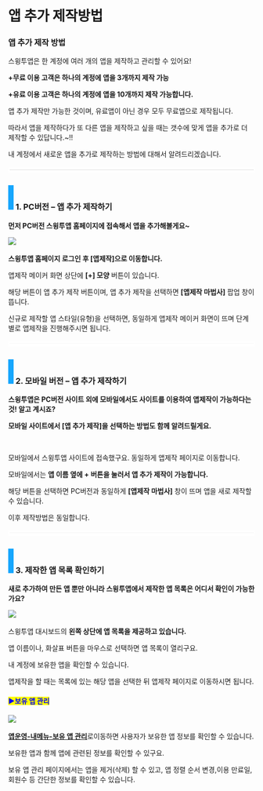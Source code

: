 # 앱 추가 제작방법

### **앱 추가 제작 방법**

스윙투앱은 한 계정에 여러 개의 앱을 제작하고 관리할 수 있어요!

**+무료 이용 고객은 하나의 계정에 앱을 3개까지 제작 가능**

**+유료 이용 고객은 하나의 계정에 앱을 10개까지 제작 가능합니다.**

앱 추가 제작만 가능한 것이며, 유료앱이 아닌 경우 모두 무료앱으로 제작됩니다.

따라서 앱을 제작하다가 또 다른 앱을 제작하고 싶을 때는 갯수에 맞게 앱을 추가로 더 제작할 수 있답니다.\~!!

내 계정에서 새로운 앱을 추가로 제작하는 방법에 대해서 알려드리겠습니다.

![](../../../.gitbook/assets/수평성.PNG)

### ![](../../../.gitbook/assets/단락1-1.png) **1. PC버전 – 앱 추가 제작하기**

**먼저 PC버전 스윙투앱 홈페이지에 접속해서 앱을 추가해볼게요\~**

![](https://wp.swing2app.co.kr/wp-content/uploads/2022/07/%EC%95%B1%EC%B6%94%EA%B0%80%EC%A0%9C%EC%9E%91.png)

**스윙투앱 홈페이지 로그인 후 \[앱제작]으로 이동합니다.**&#x20;

앱제작 메이커 화면 상단에  **\[+]  모양** 버튼이 있습니다.

해당 버튼이 앱 추가 제작 버튼이며, 앱 추가 제작을 선택하면 **\[앱제작 마법사]** 팝업 창이 뜹니다.

신규로 제작할 앱 스타일(유형)을 선택하면, 동일하게 앱제작 메이커 화면이 뜨며 단계별로 앱제작을 진행해주시면 됩니다.

![](../../../.gitbook/assets/수평성.PNG)

### ![](../../../.gitbook/assets/단락1-1.png) **2. 모바일 버전 – 앱 추가 제작하기**



**스윙투앱은 PC버전 사이트 외에 모바일에서도 사이트를 이용하여 앱제작이 가능하다는것! 알고 계시죠?**

**모바일 사이트에서 \[앱 추가 제작]을 선택하는 방법도 함께 알려드릴게요.**

<div align="left">

<img src="https://wp.swing2app.co.kr/wp-content/uploads/2022/07/%EC%95%B1%EC%B6%94%EA%B0%80%EC%A0%9C%EC%9E%91-%EB%AA%A8%EB%B0%94%EC%9D%BC.png" alt="">

</div>

모바일에서 스윙투앱 사이트에 접속했구요. 동일하게 앱제작 페이지로 이동합니다.

모바일에서는 **앱 이름 옆에 + 버튼을 눌러서 앱 추가 제작이 가능합니다.**&#x20;

해당 버튼을 선택하면 PC버전과 동일하게 **\[앱제작 마법사]** 창이 뜨며 앱을 새로 제작할 수 있습니다.

이후 제작방법은 동일합니다.

![](../../../.gitbook/assets/수평성.PNG)

### ![](../../../.gitbook/assets/단락1-1.png) **3. 제작한 앱 목록 확인하기**

**새로 추가하여 만든 앱 뿐만 아니라 스윙투앱에서 제작한 앱 목록은 어디서 확인이 가능한가요?**

![](https://wp.swing2app.co.kr/wp-content/uploads/2022/07/%EC%95%B1%EC%B6%94%EA%B0%80%EC%A0%9C%EC%9E%912.png)

스윙투앱 대시보드의 **왼쪽 상단에 앱 목록을 제공하고 있습니다.**

앱 이름이나,  화살표 버튼을 마우스로 선택하면 앱 목록이 열리구요.

내 계정에 보유한 앱을 확인할 수 있습니다.

앱제작을 할 때는 목록에 있는 해당 앱을 선택한 뒤 앱제작 페이지로 이동하시면 됩니다.



#### <mark style="color:blue;">**▶보유 앱 관리**</mark>

![](https://wp.swing2app.co.kr/wp-content/uploads/2022/07/%EC%95%B1%EC%A0%9C%EC%9E%91%EC%B6%94%EA%B0%80new3.png)

[**앱운영-내메뉴-보유 앱 관리**](http://www.swing2app.co.kr/view/app\_stat)로이동하면 사용자가 보유한 앱 정보를 확인할 수 있습니다.

보유한 앱과 함께 앱에 관련된 정보를 확인할 수 있구요.

보유 앱 관리 페이지에서는 앱을 제거(삭제) 할 수 있고, 앱 정렬 순서 변경,이용 만료일, 회원수 등 간단한 정보를 확인할 수 있습니다.

